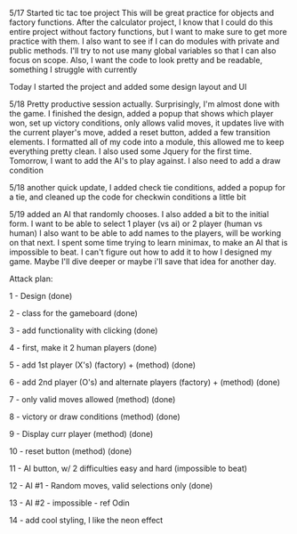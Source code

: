 5/17
Started tic tac toe project
This will be great practice for objects and factory functions. After the calculator project, I know that I could do this entire project without factory functions, but I want to make sure to get more practice with them. I also want to see if I can do modules with private and public methods. I'll try to not use many global variables so that I can also focus on scope. Also, I want the code to look pretty and be readable, something I struggle with currently

Today I started the project and added some design layout and UI

5/18
Pretty productive session actually. Surprisingly, I'm almost done with the game. I finished the design, added a popup that shows which player won, set up victory conditions, only allows valid moves, it updates live with the current player's move, added a reset button, added a few transition elements. I formatted all of my code into a module, this allowed me to keep everything pretty clean. I also used some Jquery for the first time. 
Tomorrow, I want to add the AI's to play against. I also need to add a draw condition

5/18 another quick update, I added check tie conditions, added a popup for a tie, and cleaned up the code for checkwin conditions a little bit

5/19 added an AI that randomly chooses. I also added a bit to the initial form. I want to be able to select 1 player (vs ai) or 2 player (human vs human) I also want to be able to add names to the players, will be working on that next. 
I spent some time trying to learn minimax, to make an AI that is impossible to beat. I can't figure out how to add it to how I designed my game. Maybe I'll dive deeper or maybe i'll save that idea for another day. 

Attack plan:

1 - Design (done)

2 - class for the gameboard (done)

3 - add functionality with clicking (done)

4 - first, make it 2 human players (done)

5 - add 1st player (X's) (factory) + (method)  (done)

6 - add 2nd player (O's) and alternate players (factory) + (method)  (done)

7 - only valid moves allowed (method)  (done)
 
8 - victory or draw conditions (method)  (done)

9 - Display curr player (method) (done)

10 - reset button (method)  (done)
 
11 - AI button, w/ 2 difficulties easy and hard (impossible to beat)

12 - AI #1 - Random moves, valid selections only (done)

13 - AI #2 - impossible - ref Odin



14 - add cool styling, I like the neon effect

